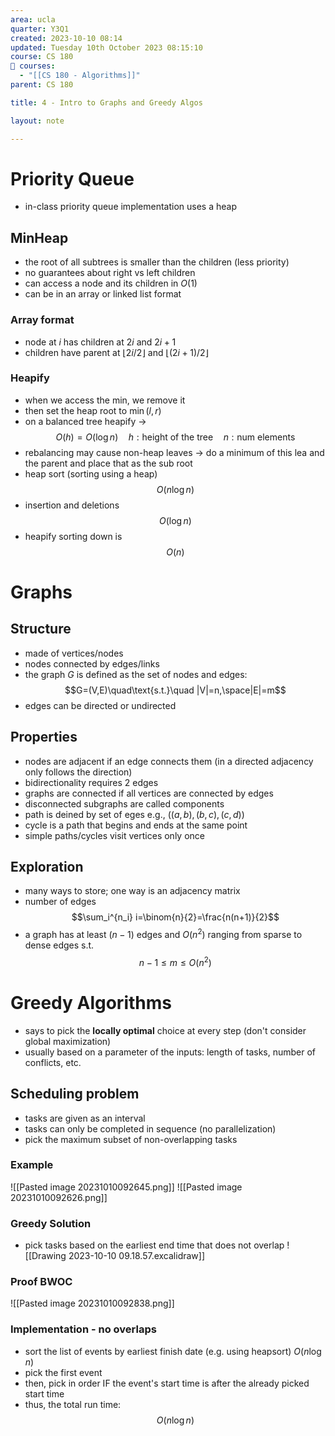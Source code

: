 ```yaml
---
area: ucla
quarter: Y3Q1
created: 2023-10-10 08:14
updated: Tuesday 10th October 2023 08:15:10
course: CS 180
📕 courses:
  - "[[CS 180 - Algorithms]]"
parent: CS 180

title: 4 - Intro to Graphs and Greedy Algos

layout: note

---
```

# Priority Queue
- in-class priority queue implementation uses a heap
## MinHeap
- the root of all subtrees is smaller than the children (less priority)
- no guarantees about right vs left children
- can access a node and its children in $O(1)$
- can be in an array or linked list format
### Array format
- node at $i$ has children at $2i$ and $2i+1$
- children have parent at $\lfloor 2i/2\rfloor$ and $\lfloor (2i+1)/2\rfloor$

### Heapify
- when we access the min, we remove it
- then set the heap root to $\min(l,r)$
- on a balanced tree heapify  -> $$O(h)=O(\log n)\quad h:\text{height of the tree}\quad n:\text{num elements}$$
- rebalancing may cause non-heap leaves -> do a minimum of this lea and the parent and place that as the sub root
- heap sort (sorting using a heap) $$O(n\log n)$$
- insertion and deletions $$O(\log n)$$
- heapify sorting down is $$O(n)$$

# Graphs
## Structure
- made of vertices/nodes
- nodes connected by edges/links
- the graph $G$ is defined as the set of nodes and edges:$$G=(V,E)\quad\text{s.t.}\quad |V|=n,\space|E|=m$$
- edges can be directed or undirected
## Properties
- nodes are adjacent if an edge connects them (in a directed adjacency only follows the direction)
- bidirectionality requires 2 edges
- graphs are connected if all vertices are connected by edges
- disconnected subgraphs are called components
- path is deined by set of eges e.g., $((a,b),(b,c),(c,d))$
- cycle is a path that begins and ends at the same point
- simple paths/cycles visit vertices only once
## Exploration
- many ways to store; one way is an adjacency matrix
- number of edges
$$\sum_i^{n_i} i=\binom{n}{2}=\frac{n(n+1)}{2}$$
- a graph has at least $(n-1)$ edges and $O(n^2)$ ranging from sparse to dense edges s.t.
$$n-1\le m\le O(n^2)$$ 
# Greedy Algorithms
- says to pick the **locally optimal** choice at every step (don't consider global maximization)
- usually based on a parameter of the inputs: length of tasks, number of conflicts, etc.
## Scheduling problem
- tasks are given as an interval
- tasks can only be completed in sequence (no parallelization)
- pick the maximum subset of non-overlapping tasks
### Example
![[Pasted image 20231010092645.png]]
![[Pasted image 20231010092626.png]]
### Greedy Solution
- pick tasks based on the earliest end time that does not overlap
![[Drawing 2023-10-10 09.18.57.excalidraw]]

### Proof BWOC
![[Pasted image 20231010092838.png]]
### Implementation - no overlaps
- sort the list of events by earliest finish date (e.g. using heapsort) $O(n\log n)$
- pick the first event
- then, pick in order IF the event's start time is after the already picked start time
- thus, the total run time: $$O(n\log n)$$
